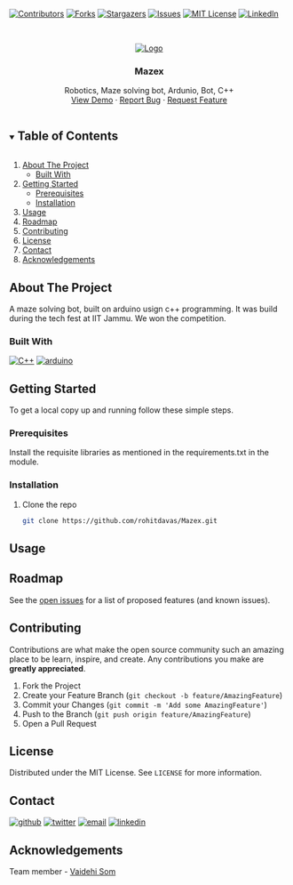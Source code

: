 <!-- PROJECT SHIELDS -->
<!--
*** I'm using markdown "reference style" links for readability.
*** Reference links are enclosed in brackets [ ] instead of parentheses ( ).
*** See the bottom of this document for the declaration of the reference variables
*** for contributors-url, forks-url, etc. This is an optional, concise syntax you may use.
*** https://www.markdownguide.org/basic-syntax/#reference-style-links

Replace 
Mazex
Mazex
Robotics, Maze solving bot, Ardunio, Bot, C++
Project-Image-Path

1. Edit section About the project
2. Change shield of built with. 
3. Change Getting started.
4. Change usage
5. 
-->

[comment]: <> ([![Status][developement-shield]][developement-shiled-url])

[![Contributors][contributors-shield]][contributors-url]
[![Forks][forks-shield]][forks-url]
[![Stargazers][stars-shield]][stars-url]
[![Issues][issues-shield]][issues-url]
[![MIT License][license-shield]][license-url]
[![LinkedIn][linkedin-shield]][linkedin-url]


<!-- PROJECT LOGO -->
<br />
<p align="center">
  <a href="https://github.com/rohitdavas/Mazex">
    <img src="Project-Image-Path" alt="Logo">
  </a>

  <h3 align="center">Mazex</h3>

  <p align="center">
    Robotics, Maze solving bot, Ardunio, Bot, C++
    <br />
    <a href="https://github.com/rohitdavas/Mazex/video/video.mp4">View Demo</a>
    ·
    <a href="https://github.com/rohitdavas/Mazex/issues">Report Bug</a>
    ·
    <a href="https://github.com/rohitdavas/Mazex/issues">Request Feature</a>
  </p>
</p>


<!-- TABLE OF CONTENTS -->
<details open="open">
  <summary><h2 style="display: inline-block">Table of Contents</h2></summary>
  <ol>
    <li>
      <a href="#about-the-project">About The Project</a>
      <ul>
        <li><a href="#built-with">Built With</a></li>
      </ul>
    </li>
    <li>
      <a href="#getting-started">Getting Started</a>
      <ul>
        <li><a href="#prerequisites">Prerequisites</a></li>
        <li><a href="#installation">Installation</a></li>
      </ul>
    </li>
    <li><a href="#usage">Usage</a></li>
    <li><a href="#roadmap">Roadmap</a></li>
    <li><a href="#contributing">Contributing</a></li>
    <li><a href="#license">License</a></li>
    <li><a href="#contact">Contact</a></li>
    <li><a href="#acknowledgements">Acknowledgements</a></li>
  </ol>
</details>



<!-- ABOUT THE PROJECT -->
## About The Project
A maze solving bot, built on arduino usign c++ programming. 
It was build during the tech fest at IIT Jammu. We won the competition.
### Built With
[![C++][pytorch-shield]][pytorch-shield-url] [![arduino][opencv-shield]][opencv-shield-url]

<!-- GETTING STARTED -->
## Getting Started

To get a local copy up and running follow these simple steps.

### Prerequisites
Install the requisite libraries as mentioned in the requirements.txt in the module.

### Installation

1. Clone the repo
   ```sh
   git clone https://github.com/rohitdavas/Mazex.git
   ```



<!-- USAGE EXAMPLES -->
## Usage

<!-- ROADMAP -->
## Roadmap

See the [open issues](https://github.com/rohitdavas/Mazex/issues) for a list of proposed features (and known issues).



<!-- CONTRIBUTING -->
## Contributing

Contributions are what make the open source community such an amazing place to be learn, inspire, and create. Any contributions you make are **greatly appreciated**.

1. Fork the Project
2. Create your Feature Branch (`git checkout -b feature/AmazingFeature`)
3. Commit your Changes (`git commit -m 'Add some AmazingFeature'`)
4. Push to the Branch (`git push origin feature/AmazingFeature`)
5. Open a Pull Request



<!-- LICENSE -->
## License

Distributed under the MIT License. See `LICENSE` for more information.



<!-- CONTACT -->
## Contact
[![github][github-shield]][github-shield-url]
[![twitter][twitter-shield]][twitter-shield-url]
[![email][email-shield]][email-shield-url]
[![linkedin][linkedin-shield]][linkedin-url]

<!-- ACKNOWLEDGEMENTS -->
## Acknowledgements
Team member - [Vaidehi Som](https://www.github.com/VaidehiSom)
<!-- MARKDOWN LINKS & IMAGES -->
<!-- https://www.markdownguide.org/basic-syntax/#reference-style-links -->

[contributors-shield]: https://img.shields.io/github/contributors/rohitdavas/Mazex.svg?style=for-the-badge
[contributors-url]: https://github.com/rohitdavas/Mazex/graphs/contributors

[forks-shield]: https://img.shields.io/github/forks/rohitdavas/Mazex.svg?style=for-the-badge
[forks-url]: https://github.com/rohitdavas/Mazex/network/members

[stars-shield]: https://img.shields.io/github/stars/rohitdavas/Mazex.svg?style=for-the-badge
[stars-url]: https://github.com/rohitdavas/Mazex/stargazers

[issues-shield]: https://img.shields.io/github/issues/rohitdavas/Mazex.svg?style=for-the-badge
[issues-url]: https://github.com/rohitdavas/Mazex/issues

[license-shield]: https://img.shields.io/github/license/rohitdavas/Mazex.svg?style=for-the-badge
[license-url]: https://github.com/rohitdavas/repo/blob/master/LICENSE

[linkedin-shield]: https://img.shields.io/badge/-LinkedIn-black.svg?style=for-the-badge&logo=linkedin&colorB=555
[linkedin-url]: https://linkedin.com/in/rohit-davas

[developement-shield]:https://img.shields.io/static/v1?label=Status&message=In-Developement&color=informational
[developement-shiled-url]:https://github.com/rohitdavas/Mazex

[pytorch-shield]:https://img.shields.io/static/v1?label=Cpp&message=141&color=red
[pytorch-shield-url]:https://pytorch.org/

[qt-shield]:https://img.shields.io/static/v1?label=qt&message=5&color=green
[qt-shield-url]:https://www.qt.io/

[opencv-shield]: https://img.shields.io/static/v1?label=Arduino&message=""&color=blue
[opencv-shield-url]:https://www.arduino.cc/

[github-shield]:https://img.shields.io/github/followers/rohitdavas?label=follow&style=social
[github-shield-url]:https://github.com/rohitdavas

[twitter-shield]:https://img.shields.io/twitter/follow/rohitdavas?label=Follow&style=social
[twitter-shield-url]:https://twitter.com/rohitdavas

[email-shield]:https://img.shields.io/static/v1?label=email&message=rohitdavas.git@gmail.com&color=blueviolet
[email-shield-url]:https://rohitdavas.github.io/ 